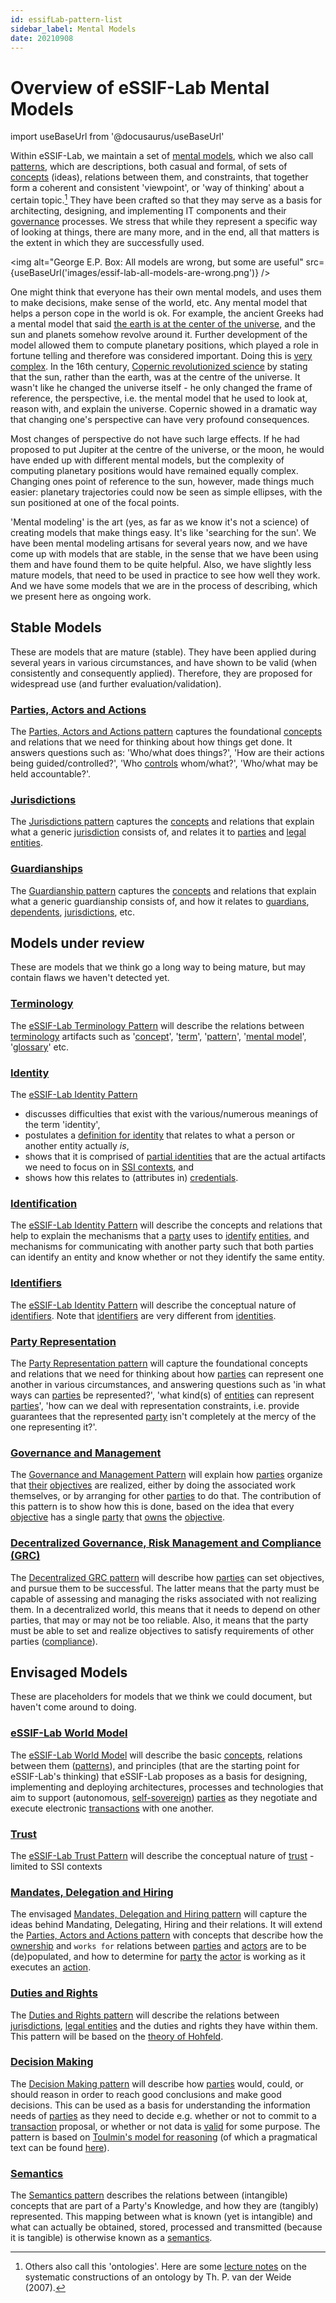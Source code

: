 ```yaml
---
id: essifLab-pattern-list
sidebar_label: Mental Models
date: 20210908
---
```


# Overview of eSSIF-Lab Mental Models

import useBaseUrl from '@docusaurus/useBaseUrl'

Within eSSIF-Lab, we maintain a set of [mental models](https://en.wikipedia.org/wiki/Mental_model), which we also call [patterns](@), which are descriptions, both casual and formal, of sets of [concepts](@) (ideas), relations between them, and constraints, that together form a coherent and consistent 'viewpoint', or 'way of thinking' about a certain topic.[^1]  They have been crafted so that they may serve as a basis for architecting, designing, and implementing IT components and their [governance](@) processes.
We stress that while they represent a specific way of looking at things, there are many more, and in the end, all that matters is the extent in which they are successfully used.

[^1]: Others also call this 'ontologies'. Here are some [lecture notes](http://www.cs.ru.nl/~tvdw/DM/LectureNotesA.pdf) on the systematic constructions of an ontology by Th. P. van der Weide (2007).

<img
  alt="George E.P. Box: All models are wrong, but some are useful"
  src={useBaseUrl('images/essif-lab-all-models-are-wrong.png')}
/>

One might think that everyone has their own mental models, and uses them to make decisions, make sense of the world, etc. Any mental model that helps a person cope in the world is ok. For example, the ancient Greeks had a mental model that said [the earth is at the center of the universe](https://oxfordre.com/planetaryscience/view/10.1093/acrefore/9780190647926.001.0001/acrefore-9780190647926-e-46#acrefore-9780190647926-e-46-div2-2), and the sun and planets somehow revolve around it. Further development of the model allowed them to compute planetary positions, which played a role in fortune telling and therefore was considered important. Doing this is [very complex](https://www.nature.com/articles/s41598-021-84310-w). In the 16th century, [Copernic revolutionized science](https://www.britannica.com/topic/Copernican-Revolution) by stating that the sun, rather than the earth, was at the centre of the universe. It wasn't like he changed the universe itself - he only changed the frame of reference, the perspective, i.e. the mental model that he used to look at, reason with, and explain the universe. Copernic showed in a dramatic way that changing one's perspective can have very profound consequences.

Most changes of perspective do not have such large effects. If he had proposed to put Jupiter at the centre of the universe, or the moon, he would have ended up with different mental models, but the complexity of computing planetary positions would have remained equally complex. Changing ones point of reference to the sun, however, made things much easier: planetary trajectories could now be seen as simple ellipses, with the sun positioned at one of the focal points.

'Mental modeling' is the art (yes, as far as we know it's not a science) of creating models that make things easy. It's like 'searching for the sun'. We have been mental modeling artisans for several years now, and we have come up with models that are stable, in the sense that we have been using them and have found them to be quite helpful. Also, we have slightly less mature models, that need to be used in practice to see how well they work. And we have some models that we are in the process of describing, which we present here as ongoing work.


## Stable Models

These are models that are mature (stable). They have been applied during several years in various circumstances, and have shown to be valid (when consistently and consequently applied). Therefore, they are proposed for widespread use (and further evaluation/validation).

### [Parties, Actors and Actions](party-actor-action@)

The [Parties, Actors and Actions pattern](party-actor-action@) captures the foundational [concepts](@) and relations that we need for thinking about how things get done. It answers questions such as: 'Who/what does things?', 'How are their actions being guided/controlled?', 'Who [controls](controller@) whom/what?', 'Who/what may be held accountable?'.

### [Jurisdictions](pattern:jurisdiction@)

The [Jurisdictions pattern](pattern:jurisdiction@) captures the [concepts](@) and relations that explain what a generic [jurisdiction](@) consists of, and relates it to [parties](@) and [legal entities](legal-entity@).

### [Guardianships](pattern:guardianship@)

The [Guardianship pattern](pattern:guardianship@) captures the [concepts](@) and relations that explain what a generic guardianship consists of, and how it relates to [guardians](@), [dependents](@), [jurisdictions](@), etc.

## Models under review

These are models that we think go a long way to being mature, but may contain flaws we haven't detected yet.
### [Terminology](pattern:terminology@)

The [eSSIF-Lab Terminology Pattern](pattern:terminology@) will describe the relations between [terminology](@) artifacts such as '[concept](@)', '[term](@)', '[pattern](@)', '[mental model](pattern@)', '[glossary](@)' etc.

### [Identity](pattern:identity@)

The [eSSIF-Lab Identity Pattern](pattern:identity@)
- discusses difficulties that exist with the various/numerous meanings of the term 'identity',
- postulates a [definition for identity](identity@) that relates to what a person or another entity actually _is_,
- shows that it is comprised of [partial identities](partial-identity@) that are the actual artifacts we need to focus on in [SSI contexts](self-sovereign-identity@), and
- shows how this relates to (attributes in) [credentials](@).

### [Identification](pattern:identification@)

The [eSSIF-Lab Identity Pattern](pattern:identification@) will describe the concepts and relations that help to explain the mechanisms that a [party](@) uses to [identify](@) [entities](@), and mechanisms for communicating with another party such that both parties can identify an entity and know whether or not they identify the same entity.

### [Identifiers](pattern:identifier@)

The [eSSIF-Lab Identity Pattern](pattern:identifier@) will describe the conceptual nature of [identifiers](@). Note that [identifiers](@) are very different from [identities](@).

### [Party Representation](party-representation@)

The [Party Representation pattern](party-representation@) will capture the foundational concepts and relations that we need for thinking about how [parties](@) can represent one another in various circumstances, and answering questions such as 'in what ways can [parties](@) be represented?', 'what kind(s) of [entities](@) can represent [parties](@)', 'how can we deal with representation constraints, i.e. provide guarantees that the represented [party](@) isn't completely at the mercy of the one representing it?'.

### [Governance and Management](pattern:governance-and-management@)

The [Governance and Management Pattern](pattern:governance-and-management@) will explain how [parties](@) organize that [their](owner@) [objectives](@) are realized, either by doing the associated work themselves, or by arranging for other [parties](@) to do that. The contribution of this pattern is to show how this is done, based on the idea that every [objective](@) has a single [party](@) that [owns](@) the [objective](@).

### [Decentralized Governance, Risk Management and Compliance (GRC)](pattern:decentralized-grc@)

The [Decentralized GRC pattern](pattern:decentralized-grc@) will describe how [parties](@) can set objectives, and pursue them to be successful. The latter means that the party must be capable of assessing and managing the risks associated with not realizing them. In a decentralized world, this means that it needs to depend on other parties, that may or may not be too reliable. Also, it means that the party must be able to set and realize objectives to satisfy requirements of other parties ([compliance](@)).

## Envisaged Models

These are placeholders for models that we think we could document, but haven't come around to doing.

### [eSSIF-Lab World Model](pattern:world-model@)

The [eSSIF-Lab World Model](pattern:world-model@) will describe the basic [concepts](@), relations between them ([patterns](@)), and principles (that are the starting point for eSSIF-Lab's thinking) that eSSIF-Lab proposes as a basis for designing, implementing and deploying architectures, processes and technologies that aim to support (autonomous, [self-sovereign](self-sovereignty@)) [parties](@) as they negotiate and execute electronic [transactions](@) with one another.

### [Trust](pattern:trust@)

The [eSSIF-Lab Trust Pattern](pattern:trust@) will describe the conceptual nature of [trust](@) - limited to SSI contexts
### [Mandates, Delegation and Hiring](pattern:mandates-delegation-hiring@)

The envisaged [Mandates, Delegation and Hiring pattern](pattern:mandates-delegation-hiring@) will capture the ideas behind Mandating, Delegating, Hiring and their relations. It will extend the [Parties, Actors and Actions pattern](party-actor-action@) with concepts that describe how the [ownership](@) and `works for` relations between [parties](@) and [actors](@) are to be (de)populated, and how to determine for [party](@) the [actor](@) is working as it executes an [action](@).

### [Duties and Rights](pattern:duties-and-rights@)

The [Duties and Rights pattern](pattern:duties-and-rights@) will describe the relations between [jurisdictions](@), [legal entities](legal-entity@) and the duties and rights they have within them. This pattern will be based on the [theory of Hohfeld](https://plato.stanford.edu/entries/rights/#FormRighHohfAnalSyst).

### [Decision Making](pattern:decision-making@)

The [Decision Making pattern](pattern:decision-making@) will describe how [parties](@) would, could, or should reason in order to reach good conclusions and make good decisions. This can be used as a basis for understanding the information needs of  [parties](@) as they need to decide e.g. whether or not to commit to a [transaction](@) proposal, or whether or not data is [valid](validate@) for some purpose. The pattern is based on [Toulmin's model for reasoning](https://www.cambridge.org/core/books/uses-of-argument/26CF801BC12004587B66778297D5567C) (of which a pragmatical text can be found [here](https://owl.purdue.edu/owl/general_writing/academic_writing/historical_perspectives_on_argumentation/toulmin_argument.html)).

### [Semantics](pattern:semantics@)

The [Semantics pattern](pattern:semantics@) describes the relations between (intangible) concepts that are part of a Party's Knowledge, and how they are (tangibly) represented. This mapping between what is known (yet is intangible) and what can actually be obtained, stored, processed and transmitted (because it is tangible) is otherwise known as a [semantics](@).
